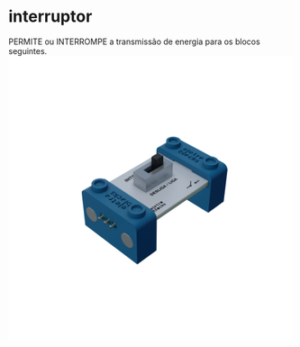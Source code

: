 # interruptor
PERMITE ou INTERROMPE a transmissão de energia para os blocos seguintes.
<img src = "INTERRUPTOR_3.png">
